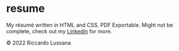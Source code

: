 # resume
My résumé written in HTML and CSS. PDF Exportable. Might not be complete, check out my [LinkedIn](https://www.linkedin.com/in/riccardo-lussana/?locale=en_US) for more.

© 2022 Riccardo Lussana
